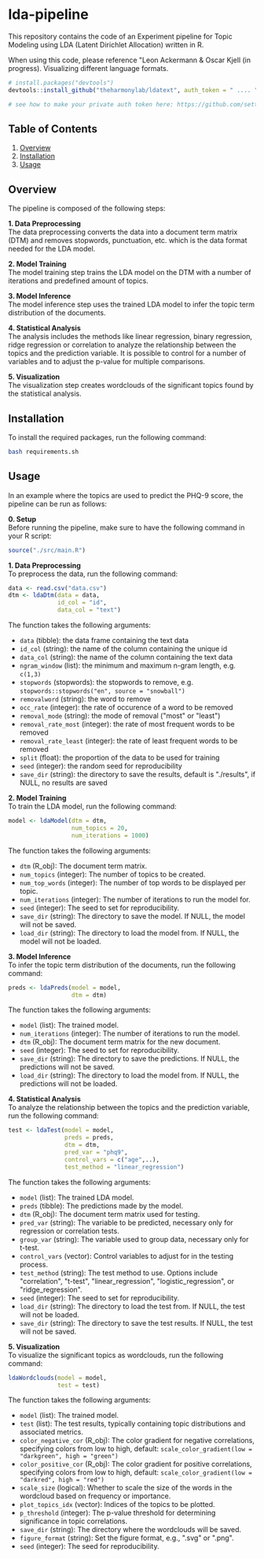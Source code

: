 # lda-pipeline

This repository contains the code of an Experiment pipeline for Topic Modeling using LDA (Latent Dirichlet Allocation) written in R.

When using this code, please reference "Leon Ackermann & Oscar Kjell (in progress). Visualizing different language formats.


``` r
# install.packages("devtools")
devtools::install_github("theharmonylab/ldatext", auth_token = " .... ")

# see how to make your private auth token here: https://github.com/settings/tokens
```

## Table of Contents
1. [Overview](#overview)
2. [Installation](#installation)
3. [Usage](#usage)

## Overview
The pipeline is composed of the following steps:

**1. Data Preprocessing**<br>
The data preprocessing converts the data into a document term matrix (DTM) and removes stopwords, punctuation, etc. which is the data format needed for the LDA model.

**2. Model Training**<br>
The model training step trains the LDA model on the DTM with a number of iterations and predefined amount of topics.

**3. Model Inference**<br>
The model inference step uses the trained LDA model to infer the topic term distribution of the documents.

**4. Statistical Analysis**<br>
The analysis includes the methods like linear regression, binary regression, ridge regression or correlation to analyze the relationship between the topics and the prediction variable. It is possible to control for a number of variables and to adjust the p-value for multiple comparisons.

**5. Visualization**<br>
The visualization step creates wordclouds of the significant topics found by the statistical analysis.

## Installation
To install the required packages, run the following command:
```bash
bash requirements.sh
```


## Usage
In an example where the topics are used to predict the PHQ-9 score, the pipeline can be run as follows:

**0. Setup**<br>
Before running the pipeline, make sure to have the following command in your R script:
```R
source("./src/main.R")
```


**1. Data Preprocessing**<br>
To preprocess the data, run the following command:
```R
data <- read.csv("data.csv")
dtm <- ldaDtm(data = data,
              id_col = "id",
              data_col = "text")
```
The function takes the following arguments:
- `data` (tibble): the data frame containing the text data
- `id_col` (string): the name of the column containing the unique id
- `data_col` (string): the name of the column containing the text data
- `ngram_window` (list): the minimum and maximum n-gram length, e.g. `c(1,3)`
- `stopwords` (stopwords): the stopwords to remove, e.g. `stopwords::stopwords("en", source = "snowball")`
- `removalword` (string): the word to remove
- `occ_rate` (integer): the rate of occurence of a word to be removed
- `removal_mode` (string): the mode of removal ("most" or "least")
- `removal_rate_most` (integer): the rate of most frequent words to be removed
- `removal_rate_least` (integer): the rate of least frequent words to be removed
- `split` (float): the proportion of the data to be used for training
- `seed` (integer): the random seed for reproducibility
- `save_dir` (string): the directory to save the results, default is "./results", if NULL, no results are saved


**2. Model Training**<br>
To train the LDA model, run the following command:
```R
model <- ldaModel(dtm = dtm,
                  num_topics = 20,
                  num_iterations = 1000)
```
The function takes the following arguments:
- `dtm` (R_obj): The document term matrix.
- `num_topics` (integer): The number of topics to be created.
- `num_top_words` (integer): The number of top words to be displayed per topic.
- `num_iterations` (integer): The number of iterations to run the model for.
- `seed` (integer): The seed to set for reproducibility.
- `save_dir` (string): The directory to save the model. If NULL, the model will not be saved.
- `load_dir` (string): The directory to load the model from. If NULL, the model will not be loaded.

**3. Model Inference**<br>
To infer the topic term distribution of the documents, run the following command:
```R
preds <- ldaPreds(model = model,
                  dtm = dtm)
```
The function takes the following arguments:
- `model` (list): The trained model.
- `num_iterations` (integer): The number of iterations to run the model.
- `dtm` (R_obj): The document term matrix for the new document.
- `seed` (integer): The seed to set for reproducibility.
- `save_dir` (string): The directory to save the predictions. If NULL, the predictions will not be saved.
- `load_dir` (string): The directory to load the model from. If NULL, the predictions will not be loaded.

**4. Statistical Analysis**<br>
To analyze the relationship between the topics and the prediction variable, run the following command:
```R
test <- ldaTest(model = model,
                preds = preds,
                dtm = dtm,
                pred_var = "phq9",
                control_vars = c("age",..),
                test_method = "linear_regression")
```
The function takes the following arguments:
- `model` (list): The trained LDA model.
- `preds` (tibble): The predictions made by the model.
- `dtm` (R_obj): The document term matrix used for testing.
- `pred_var` (string): The variable to be predicted, necessary only for regression or correlation tests.
- `group_var` (string): The variable used to group data, necessary only for t-test.
- `control_vars` (vector): Control variables to adjust for in the testing process.
- `test_method` (string): The test method to use. Options include "correlation", "t-test", "linear_regression", "logistic_regression", or "ridge_regression".
- `seed` (integer): The seed to set for reproducibility.
- `load_dir` (string): The directory to load the test from. If NULL, the test will not be loaded.
- `save_dir` (string): The directory to save the test results. If NULL, the test will not be saved.

**5. Visualization**<br>
To visualize the significant topics as wordclouds, run the following command:
```R
ldaWordclouds(model = model,
              test = test)
```
The function takes the following arguments:
- `model` (list): The trained model.
- `test` (list): The test results, typically containing topic distributions and associated metrics.
- `color_negative_cor` (R_obj): The color gradient for negative correlations, specifying colors from low to high, default: `scale_color_gradient(low = "darkgreen", high = "green")`
- `color_positive_cor` (R_obj): The color gradient for positive correlations, specifying colors from low to high, default: `scale_color_gradient(low = "darkred", high = "red")`
- `scale_size` (logical): Whether to scale the size of the words in the wordcloud based on frequency or importance.
- `plot_topics_idx` (vector): Indices of the topics to be plotted.
- `p_threshold` (integer): The p-value threshold for determining significance in topic correlations.
- `save_dir` (string): The directory where the wordclouds will be saved.
- `figure_format` (string): Set the figure format, e.g., ".svg" or ".png".
- `seed` (integer): The seed for reproducibility.









